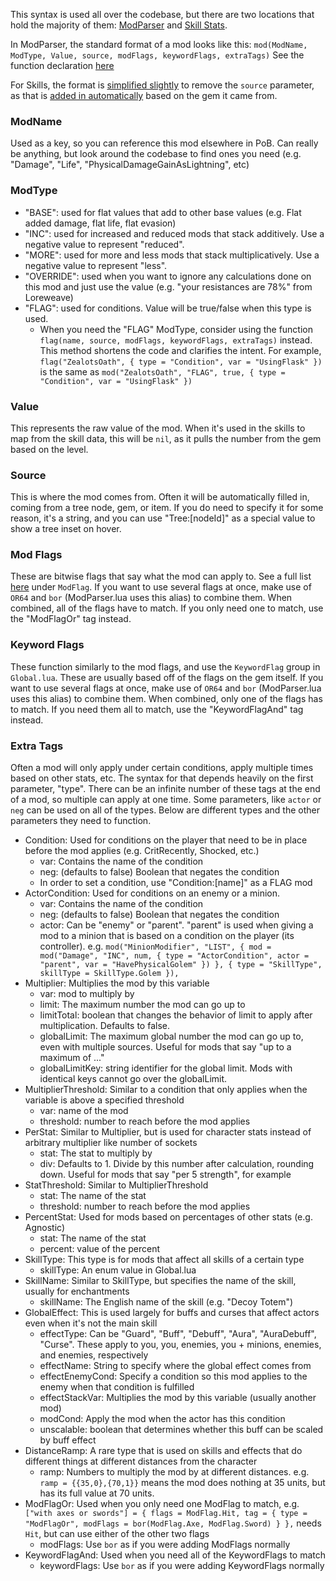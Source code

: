 This syntax is used all over the codebase, but there are two locations that hold the majority of them: [ModParser](../src/Modules/ModParser.lua) and [Skill Stats](../src/Data/SkillStatMap.lua).

In ModParser, the standard format of a mod looks like this: `mod(ModName, ModType, Value, source, modFlags, keywordFlags, extraTags)`  See the function declaration [here](../src/Modules/ModTools.lua#L20-L46)

For Skills, the format is [simplified slightly](../src/Modules/Data.lua#L51-L60) to remove the `source` parameter, as that is [added in automatically](../src/Modules/Data.lua#L70) based on the gem it came from.

### ModName
Used as a key, so you can reference this mod elsewhere in PoB.  Can really be anything, but look around the codebase to find ones you need (e.g. "Damage", "Life", "PhysicalDamageGainAsLightning", etc)
### ModType
- "BASE": used for flat values that add to other base values (e.g. Flat added damage, flat life, flat evasion)
- "INC": used for increased and reduced mods that stack additively.  Use a negative value to represent "reduced".
- "MORE": used for more and less mods that stack multiplicatively.  Use a negative value to represent "less".
- "OVERRIDE": used when you want to ignore any calculations done on this mod and just use the value (e.g. "your resistances are 78%" from Loreweave)
- "FLAG": used for conditions.  Value will be true/false when this type is used.
  - When you need the "FLAG" ModType, consider using the function `flag(name, source, modFlags, keywordFlags, extraTags)` instead. This method shortens the code and clarifies the intent. For example, `flag("ZealotsOath", { type = "Condition", var = "UsingFlask" })` is the same as `mod("ZealotsOath", "FLAG", true, { type = "Condition", var = "UsingFlask" })`
### Value
This represents the raw value of the mod.  When it's used in the skills to map from the skill data, this will be `nil`, as it pulls the number from the gem based on the level.
### Source
This is where the mod comes from.  Often it will be automatically filled in, coming from a tree node, gem, or item.  If you do need to specify it for some reason, it's a string, and you can use "Tree:[nodeId]" as a special value to show a tree inset on hover.
### Mod Flags
These are bitwise flags that say what the mod can apply to.  See a full list [here](../src/Data/Global.lua) under `ModFlag`.  If you want to use several flags at once, make use of `OR64` and `bor` (ModParser.lua uses this alias) to combine them.  When combined, all of the flags have to match.  If you only need one to match, use the "ModFlagOr" tag instead.
### Keyword Flags
These function similarly to the mod flags, and use the `KeywordFlag` group in `Global.lua`.  These are usually based off of the flags on the gem itself. If you want to use several flags at once, make use of `OR64` and `bor` (ModParser.lua uses this alias) to combine them.  When combined, only one of the flags has to match.  If you need them all to match, use the "KeywordFlagAnd" tag instead. 
### Extra Tags
Often a mod will only apply under certain conditions, apply multiple times based on other stats, etc.  The syntax for that depends heavily on the first parameter, "type".  There can be an infinite number of these tags at the end of a mod, so multiple can apply at one time.  Some parameters, like `actor` or `neg` can be used on all of the types.  Below are different types and the other parameters they need to function.

* Condition: Used for conditions on the player that need to be in place before the mod applies (e.g. CritRecently, Shocked, etc.)
    * var: Contains the name of the condition
    * neg: (defaults to false) Boolean that negates the condition
    * In order to set a condition, use "Condition:[name]" as a FLAG mod
* ActorCondition: Used for conditions on an enemy or a minion.
    * var: Contains the name of the condition
    * neg: (defaults to false) Boolean that negates the condition
    * actor: Can be "enemy" or "parent".  "parent" is used when giving a mod to a minion that is based on a condition on the player (its controller).  e.g. `mod("MinionModifier", "LIST", { mod = mod("Damage", "INC", num, { type = "ActorCondition", actor = "parent", var = "HavePhysicalGolem" }) }, { type = "SkillType", skillType = SkillType.Golem }),`
* Multiplier: Multiplies the mod by this variable
    * var: mod to multiply by
    * limit: The maximum number the mod can go up to
    * limitTotal: boolean that changes the behavior of limit to apply after multiplication.  Defaults to false.
    * globalLimit: The maximum global number the mod can go up to, even with multiple sources. Useful for mods that say "up to a maximum of ..."
    * globalLimitKey: string identifier for the global limit. Mods with identical keys cannot go over the globalLimit.
* MultiplierThreshold: Similar to a condition that only applies when the variable is above a specified threshold
    * var: name of the mod
    * threshold: number to reach before the mod applies
* PerStat: Similar to Multiplier, but is used for character stats instead of arbitrary multiplier like number of sockets
    * stat: The stat to multiply by
    * div: Defaults to 1.  Divide by this number after calculation, rounding down.  Useful for mods that say "per 5 strength", for example
* StatThreshold: Similar to MultiplierThreshold
    * stat: The name of the stat
    * threshold: number to reach before the mod applies
* PercentStat: Used for mods based on percentages of other stats (e.g. Agnostic)
    * stat: The name of the stat
    * percent: value of the percent
* SkillType: This type is for mods that affect all skills of a certain type
    * skillType: An enum value in Global.lua
* SkillName: Similar to SkillType, but specifies the name of the skill, usually for enchantments
    * skillName: The English name of the skill (e.g. "Decoy Totem")
* GlobalEffect: This is used largely for buffs and curses that affect actors even when it's not the main skill
    * effectType: Can be "Guard", "Buff", "Debuff", "Aura", "AuraDebuff", "Curse".  These apply to you, you, enemies, you + minions, enemies, and enemies, respectively
    * effectName: String to specify where the global effect comes from
    * effectEnemyCond: Specify a condition so this mod applies to the enemy when that condition is fulfilled
    * effectStackVar: Multiplies the mod by this variable (usually another mod)
    * modCond: Apply the mod when the actor has this condition
    * unscalable: boolean that determines whether this buff can be scaled by buff effect
* DistanceRamp: A rare type that is used on skills and effects that do different things at different distances from the character
    * ramp: Numbers to multiply the mod by at different distances.  e.g. `ramp = {{35,0},{70,1}}` means the mod does nothing at 35 units, but has its full value at 70 units.
* ModFlagOr: Used when you only need one ModFlag to match, e.g. `["with axes or swords"] = { flags = ModFlag.Hit, tag = { type = "ModFlagOr", modFlags = bor(ModFlag.Axe, ModFlag.Sword) } },` needs `Hit`, but can use either of the other two flags
    * modFlags: Use `bor` as if you were adding ModFlags normally
* KeywordFlagAnd: Used when you need all of the KeywordFlags to match
    * keywordFlags: Use `bor` as if you were adding KeywordFlags normally
